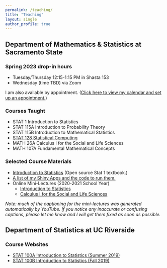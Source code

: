 ```yaml
---
permalink: /teaching/
title: "Teaching"
layout: single
author_profile: true
---
```


## Department of Mathematics & Statistics at Sacramento State
### Spring 2023 drop-in hours

- Tuesday/Thursday 12:15-1:15 PM in Shasta 153
- Wednesday (time TBD) via Zoom

I am also available by appointment. (<a href="https://calendly.com/lcappiello/30min">Click here to view my calendar and set up an appointment.</a>)

### Courses Taught

- STAT 1 Introduction to Statistics 
- STAT 115A Introduction to Probability Theory
- STAT 115B Introduction to Mathematical Statistics
- <a href="https://lgpcappiello.github.io/teaching/stat128/">STAT 128 Statistical Computing</a>
- MATH 26A Calculus I for the Social and Life Sciences
- MATH 107A Fundamental Mathematical Concepts

### Selected Course Materials

- <a href="https://bookdown.org/lgpcappiello/introstats/">Introduction to Statistics</a> (Open source Stat 1 textbook.)
- <a href="https://lgpcappiello.github.io/teaching/shinyapps/">A list of my Shiny Apps and the code to run them.</a>
- Online Mini-Lectures (2020-2021 School Year)
    - <a href="https://www.youtube.com/playlist?list=PLuMDlHzKEzEFDn6yfD9D3DCsp_j2AfDvm" target="_blank">Introduction to Statistics</a>
    - <a href="https://www.youtube.com/playlist?list=PLuMDlHzKEzEHVDBeTH5I_ghfON5ev4vCv" target="_blank">Calculus I for the Social and Life Sciences</a>

*Note: much of the captioning for the mini-lectures was generated automatically by YouTube. If you notice any inaccurate or confusing captions, please let me know and I will get them fixed as soon as possible.*

## Department of Statistics at UC Riverside
### Course Websites
- [STAT 100A Introduction to Statistics (Summer 2019)](https://lgpcappiello.github.io/teaching/stat100a/)
- [STAT 100B Introduction to Statistics (Fall 2019)](https://lgpcappiello.github.io/teaching/stat100b/)
